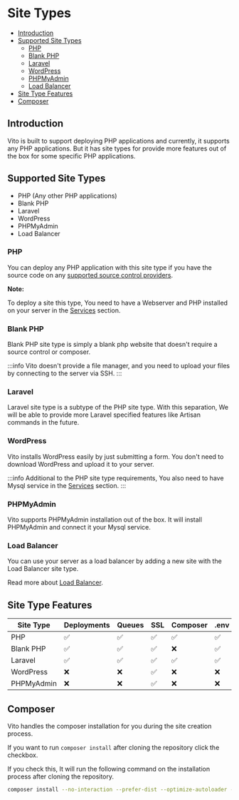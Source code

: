# Site Types

- [Introduction](#introduction)
- [Supported Site Types](#supported-site-types)
    - [PHP](#php)
    - [Blank PHP](#blank-php)
    - [Laravel](#laravel)
    - [WordPress](#wordpress)
    - [PHPMyAdmin](#phpmyadmin)
    - [Load Balancer](#load-balancer)
- [Site Type Features](#site-type-features)
- [Composer](#composer)

## Introduction

Vito is built to support deploying PHP applications and currently, it supports any PHP applications. But it has site
types for provide more features out of the box for some specific PHP applications.

## Supported Site Types

- PHP (Any other PHP applications)
- Blank PHP
- Laravel
- WordPress
- PHPMyAdmin
- Load Balancer

### PHP

You can deploy any PHP application with this site type if you have the source code on
any [supported source control providers](../settings/source-controls#supported-providers).

**Note:**

To deploy a site this type, You need to have a Webserver and PHP installed on your server in
the [Services](../servers/services) section.

### Blank PHP

Blank PHP site type is simply a blank php website that doesn't require a source control or composer.

:::info
Vito doesn't provide a file manager, and you need to upload your files by connecting to the server via SSH.
:::

### Laravel

Laravel site type is a subtype of the PHP site type. With this separation, We will be able to provide more Laravel
specified features like Artisan commands in the future.

### WordPress

Vito installs WordPress easily by just submitting a form. You don't need to download WordPress and upload it to your
server.

:::info
Additional to the PHP site type requirements, You also need to have Mysql service in
the [Services](../servers/services) section.
:::

### PHPMyAdmin

Vito supports PHPMyAdmin installation out of the box. It will install PHPMyAdmin and connect it your Mysql service.

### Load Balancer

You can use your server as a load balancer by adding a new site with the Load Balancer site type.

Read more about [Load Balancer](./load-balancer).

## Site Type Features

| Site Type  | Deployments | Queues | SSL | Composer | .env |
|------------|-------------|--------|-----|----------|------|
| PHP        | ✅           | ✅      | ✅   | ✅        | ✅    |
| Blank PHP  | ✅           | ✅      | ✅   | ❌        | ✅    |
| Laravel    | ✅           | ✅      | ✅   | ✅        | ✅    |
| WordPress  | ❌           | ❌      | ✅   | ❌        | ❌    |
| PHPMyAdmin | ❌           | ❌      | ✅   | ❌        | ❌    |

## Composer

Vito handles the composer installation for you during the site creation process.

If you want to run `composer install` after cloning the repository click the checkbox.

If you check this, It will run the following command on the installation process after cloning the repository.

```sh
composer install --no-interaction --prefer-dist --optimize-autoloader --no-dev
```
